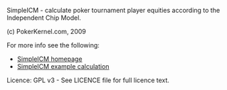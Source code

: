 SimpleICM - calculate poker tournament player equities according to the Independent Chip Model.

(c) PokerKernel.com, 2009

For more info see the following:

* [SimpleICM homepage](http://pokerkernel.com/simpleicm)
* [SimpleICM example calculation](http://pokerkernel.com/posts/???)

Licence: GPL v3 - See LICENCE file for full licence text.
